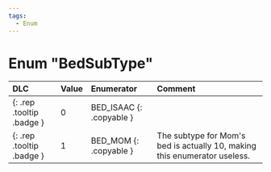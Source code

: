 ```yaml
---
tags:
  - Enum
---
```

# Enum "BedSubType"
|DLC|Value|Enumerator|Comment|
|:--|:--|:--|:--|
|[ ](#){: .rep .tooltip .badge }|0 |BED_ISAAC {: .copyable } |  |
|[ ](#){: .rep .tooltip .badge }|1 |BED_MOM {: .copyable } | The subtype for Mom's bed is actually 10, making this enumerator useless. |
